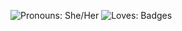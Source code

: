 ![Pronouns: She/Her](https://img.shields.io/static/v1?label=pronouns&message=she%2Fher&color=rebeccapurple)
![Loves: Badges](https//img.shields.io/static/v1?label=loves&message=badges&color=green)